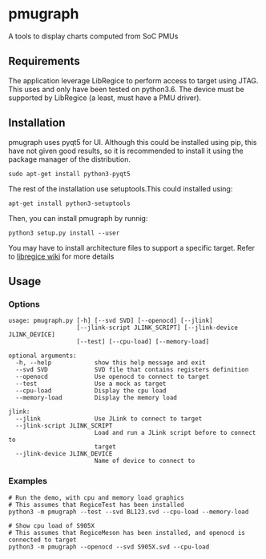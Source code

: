 # pmugraph
A tools to display charts computed from SoC PMUs

## Requirements
The application leverage LibRegice to perform access to target using JTAG.
This uses and only have been tested on python3.6.
The device must be supported by LibRegice (a least, must have a PMU driver).

## Installation
pmugraph uses pyqt5 for UI. Although this could be installed using pip,
this have not given good results, so it is recommended to install it
using the package manager of the distribution.
```
sudo apt-get install python3-pyqt5
```

The rest of the installation use setuptools.This could installed using:
```
apt-get install python3-setuptools
```

Then, you can install pmugraph by runnig:
```
python3 setup.py install --user
```

You may have to install architecture files to support a specific target.
Refer to [libregice wiki](https://github.com/BayLibre/libregice/wiki)
for more details

## Usage
### Options
```
usage: pmugraph.py [-h] [--svd SVD] [--openocd] [--jlink]
                   [--jlink-script JLINK_SCRIPT] [--jlink-device JLINK_DEVICE]
                   [--test] [--cpu-load] [--memory-load]

optional arguments:
  -h, --help            show this help message and exit
  --svd SVD             SVD file that contains registers definition
  --openocd             Use openocd to connect to target
  --test                Use a mock as target
  --cpu-load            Display the cpu load
  --memory-load         Display the memory load

jlink:
  --jlink               Use JLink to connect to target
  --jlink-script JLINK_SCRIPT
                        Load and run a JLink script before to connect to
                        target
  --jlink-device JLINK_DEVICE
                        Name of device to connect to
```

### Examples
```
# Run the demo, with cpu and memory load graphics
# This assumes that RegiceTest has been installed
python3 -m pmugraph --test --svd BL123.svd --cpu-load --memory-load

# Show cpu load of S905X
# This assumes that RegiceMeson has been installed, and openocd is connected to target
python3 -m pmugraph --openocd --svd S905X.svd --cpu-load
```
